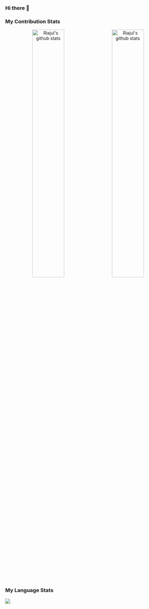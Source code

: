 ### Hi there 👋

<!--
**riajulpislam/riajulpislam** is a ✨ _special_ ✨ repository because its `README.md` (this file) appears on your GitHub profile.

Here are some ideas to get you started:

- 🔭 I’m currently working on ...
- 🌱 I’m currently learning ...
- 👯 I’m looking to collaborate on ...
- 🤔 I’m looking for help with ...
- 💬 Ask me about ...
- 📫 How to reach me: ...
- 😄 Pronouns: ...
- ⚡ Fun fact: ...
-->
### My Contribution Stats
<div align="center">

<img algin="left" src="https://github-readme-streak-stats.herokuapp.com/?user=PavelRiajul&theme=default" width="45%" alt="Riajul's github stats"/>
</a>
<a href="https://github.com/PavelRiajul">
 <img align="right" src="https://github-readme-stats.vercel.app/api?username=PavelRiajul&show_icons=true&theme=default&line_height=24" width="45%" alt="Riajul's github stats"/>
</a>
<div align="left">

### My Language Stats

<a href="https://github.com/PavelRiajul">
  <img align="left" src="https://github-readme-stats.vercel.app/api/top-langs/?username=PavelRiajul&theme=default&hide_langs_below=1" />
</a>

<br>
<div align="center">
